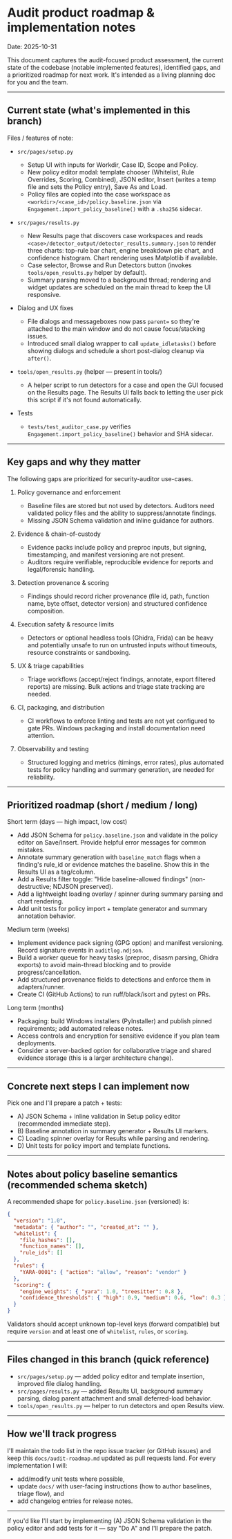 # Audit product roadmap & implementation notes

Date: 2025-10-31

This document captures the audit-focused product assessment, the current
state of the codebase (notable implemented features), identified gaps, and a
prioritized roadmap for next work. It's intended as a living planning doc for
you and the team.

---

## Current state (what's implemented in this branch)

Files / features of note:

- `src/pages/setup.py`
  - Setup UI with inputs for Workdir, Case ID, Scope and Policy.
  - New policy editor modal: template chooser (Whitelist, Rule Overrides,
    Scoring, Combined), JSON editor, Insert (writes a temp file and sets the
    Policy entry), Save As and Load.
  - Policy files are copied into the case workspace as
    `<workdir>/<case_id>/policy.baseline.json` via
    `Engagement.import_policy_baseline()` with a `.sha256` sidecar.
- `src/pages/results.py`
  - New Results page that discovers case workspaces and reads
    `<case>/detector_output/detector_results.summary.json` to render three
    charts: top-rule bar chart, engine breakdown pie chart, and confidence
    histogram. Chart rendering uses Matplotlib if available.
  - Case selector, Browse and Run Detectors button (invokes
    `tools/open_results.py` helper by default).
  - Summary parsing moved to a background thread; rendering and widget updates
    are scheduled on the main thread to keep the UI responsive.
- Dialog and UX fixes

  - File dialogs and messageboxes now pass `parent=` so they're attached to the
    main window and do not cause focus/stacking issues.
  - Introduced small dialog wrapper to call `update_idletasks()` before showing
    dialogs and schedule a short post-dialog cleanup via `after()`.

- `tools/open_results.py` (helper — present in tools/)

  - A helper script to run detectors for a case and open the GUI focused on
    the Results page. The Results UI falls back to letting the user pick this
    script if it's not found automatically.

- Tests
  - `tests/test_auditor_case.py` verifies `Engagement.import_policy_baseline()`
    behavior and SHA sidecar.

---

## Key gaps and why they matter

The following gaps are prioritized for security-auditor use-cases.

1. Policy governance and enforcement

   - Baseline files are stored but not used by detectors. Auditors need
     validated policy files and the ability to suppress/annotate findings.
   - Missing JSON Schema validation and inline guidance for authors.

2. Evidence & chain-of-custody

   - Evidence packs include policy and preproc inputs, but signing,
     timestamping, and manifest versioning are not present.
   - Auditors require verifiable, reproducible evidence for reports and
     legal/forensic handling.

3. Detection provenance & scoring

   - Findings should record richer provenance (file id, path, function name,
     byte offset, detector version) and structured confidence composition.

4. Execution safety & resource limits

   - Detectors or optional headless tools (Ghidra, Frida) can be heavy and
     potentially unsafe to run on untrusted inputs without timeouts,
     resource constraints or sandboxing.

5. UX & triage capabilities

   - Triage workflows (accept/reject findings, annotate, export filtered
     reports) are missing. Bulk actions and triage state tracking are needed.

6. CI, packaging, and distribution

   - CI workflows to enforce linting and tests are not yet configured to gate
     PRs. Windows packaging and install documentation need attention.

7. Observability and testing
   - Structured logging and metrics (timings, error rates), plus automated
     tests for policy handling and summary generation, are needed for
     reliability.

---

## Prioritized roadmap (short / medium / long)

Short term (days — high impact, low cost)

- Add JSON Schema for `policy.baseline.json` and validate in the policy editor
  on Save/Insert. Provide helpful error messages for common mistakes.
- Annotate summary generation with `baseline_match` flags when a finding's
  rule_id or evidence matches the baseline. Show this in the Results UI as a
  tag/column.
- Add a Results filter toggle: "Hide baseline-allowed findings" (non-
  destructive; NDJSON preserved).
- Add a lightweight loading overlay / spinner during summary parsing and chart
  rendering.
- Add unit tests for policy import + template generator and summary
  annotation behavior.

Medium term (weeks)

- Implement evidence pack signing (GPG option) and manifest versioning.
  Record signature events in `auditlog.ndjson`.
- Build a worker queue for heavy tasks (preproc, disasm parsing, Ghidra
  exports) to avoid main-thread blocking and to provide progress/cancellation.
- Add structured provenance fields to detections and enforce them in
  adapters/runner.
- Create CI (GitHub Actions) to run ruff/black/isort and pytest on PRs.

Long term (months)

- Packaging: build Windows installers (PyInstaller) and publish pinned
  requirements; add automated release notes.
- Access controls and encryption for sensitive evidence if you plan team
  deployments.
- Consider a server-backed option for collaborative triage and shared
  evidence storage (this is a larger architecture change).

---

## Concrete next steps I can implement now

Pick one and I'll prepare a patch + tests:

- A) JSON Schema + inline validation in Setup policy editor (recommended
  immediate step).
- B) Baseline annotation in summary generator + Results UI markers.
- C) Loading spinner overlay for Results while parsing and rendering.
- D) Unit tests for policy import and template functions.

---

## Notes about policy baseline semantics (recommended schema sketch)

A recommended shape for `policy.baseline.json` (versioned) is:

```json
{
  "version": "1.0",
  "metadata": { "author": "", "created_at": "" },
  "whitelist": {
    "file_hashes": [],
    "function_names": [],
    "rule_ids": []
  },
  "rules": {
    "YARA-0001": { "action": "allow", "reason": "vendor" }
  },
  "scoring": {
    "engine_weights": { "yara": 1.0, "treesitter": 0.8 },
    "confidence_thresholds": { "high": 0.9, "medium": 0.6, "low": 0.3 }
  }
}
```

Validators should accept unknown top-level keys (forward compatible) but
require `version` and at least one of `whitelist`, `rules`, or `scoring`.

---

## Files changed in this branch (quick reference)

- `src/pages/setup.py` — added policy editor and template insertion, improved
  file dialog handling.
- `src/pages/results.py` — added Results UI, background summary parsing,
  dialog parent attachment and small deferred-load behavior.
- `tools/open_results.py` — helper to run detectors and open Results view.

---

## How we'll track progress

I'll maintain the todo list in the repo issue tracker (or GitHub issues) and
keep this `docs/audit-roadmap.md` updated as pull requests land. For every
implementation I will:

- add/modify unit tests where possible,
- update `docs/` with user-facing instructions (how to author baselines,
  triage flow), and
- add changelog entries for release notes.

---

If you'd like I'll start by implementing (A) JSON Schema validation in the
policy editor and add tests for it — say "Do A" and I'll prepare the patch.
